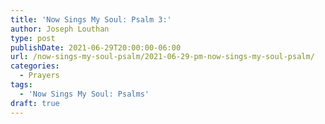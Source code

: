 ```yaml
---
title: 'Now Sings My Soul: Psalm 3:'
author: Joseph Louthan
type: post
publishDate: 2021-06-29T20:00:00-06:00
url: /now-sings-my-soul-psalm/2021-06-29-pm-now-sings-my-soul-psalm/
categories:
  - Prayers
tags:
  - 'Now Sings My Soul: Psalms'
draft: true
---
```

<div style="font-variant: small-caps;">

</div>
    
